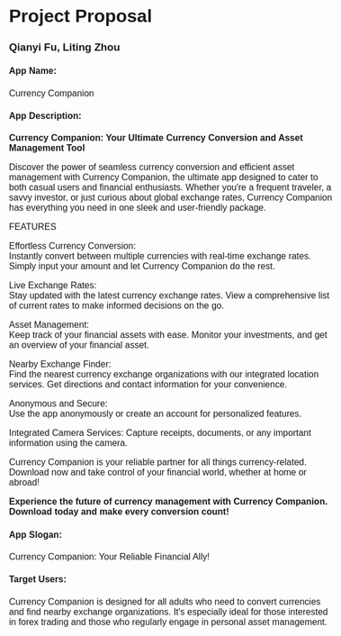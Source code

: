 <style>
@page {
  size: A4;
  margin: 1.54cm;
}

body {
  font-family: Gill Sans, sans-serif;
  font-size: 16px;
}

pre {
    background-color: #f4f4f4;
    padding: 10px;
    border-radius: 5px;
    overflow: auto;
}

code{
  background-color: #f4f4f4;
  color: #333;
  padding: 2px 4px;
  border-radius: 4px;
  font-family: "Courier New", Courier, monospace;
}
</style>

<div class="page">

# Project Proposal

### Qianyi Fu, Liting Zhou

#### App Name:

Currency Companion

#### App Description:

**Currency Companion: Your Ultimate Currency Conversion and Asset Management Tool**

Discover the power of seamless currency conversion and efficient asset management with Currency Companion, the ultimate app designed to cater to both casual users and financial enthusiasts. Whether you're a frequent traveler, a savvy investor, or just curious about global exchange rates, Currency Companion has everything you need in one sleek and user-friendly package.

FEATURES

Effortless Currency Conversion:  
Instantly convert between multiple currencies with real-time exchange rates. Simply input your amount and let Currency Companion do the rest.

Live Exchange Rates:  
Stay updated with the latest currency exchange rates. View a comprehensive list of current rates to make informed decisions on the go.

Asset Management:  
Keep track of your financial assets with ease. Monitor your investments, and get an overview of your financial asset.

Nearby Exchange Finder:  
Find the nearest currency exchange organizations with our integrated location services. Get directions and contact information for your convenience.

Anonymous and Secure:  
Use the app anonymously or create an account for personalized features.

Integrated Camera Services: Capture receipts, documents, or any important information using the camera.

Currency Companion is your reliable partner for all things currency-related. Download now and take control of your financial world, whether at home or abroad!

**Experience the future of currency management with Currency Companion. Download today and make every conversion count!**

#### App Slogan:

Currency Companion: Your Reliable Financial Ally!

#### Target Users:

Currency Companion is designed for all adults who need to convert currencies and find nearby exchange organizations. It's especially ideal for those interested in forex trading and those who regularly engage in personal asset management.

</div>
